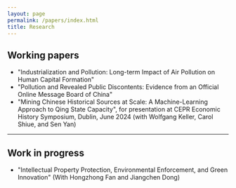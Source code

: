 ```yaml
---
layout: page
permalink: /papers/index.html
title: Research
---
```


## Working papers

- "Industrialization and Pollution: Long-term Impact of Air Pollution on Human Capital Formation"
- "Pollution and Revealed Public Discontents: Evidence from an Official Online Message Board of China"
- "Mining Chinese Historical Sources at Scale: A Machine-Learning Approach to Qing State Capacity", for presentation at CEPR Economic History Symposium, Dublin, June 2024 (with Wolfgang Keller, Carol Shiue, and Sen Yan)
---

## Work in progress


- "Intellectual Property Protection, Environmental Enforcement, and Green Innovation" (With Hongzhong Fan and Jiangchen Dong) 
